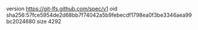 version https://git-lfs.github.com/spec/v1
oid sha256:57fce5954de2d68bb7f74042a5b9febecdf1798ea0f3be3346aea99bc2024680
size 4292
